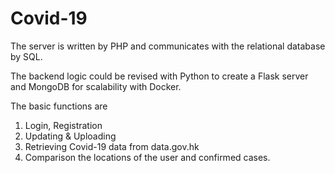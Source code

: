 # Covid-19

The server is written by PHP and communicates with the relational database by SQL.

The backend logic could be revised with Python to create a Flask server and MongoDB for scalability with Docker.

The basic functions are 
1. Login, Registration
2. Updating & Uploading
3. Retrieving Covid-19 data from data.gov.hk
4. Comparison the locations of the user and confirmed cases.
